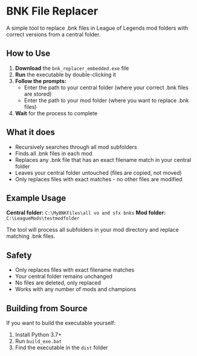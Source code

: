 # BNK File Replacer

A simple tool to replace .bnk files in League of Legends mod folders with correct versions from a central folder.

## How to Use

1. **Download** the `bnk_replacer_embedded.exe` file
2. **Run** the executable by double-clicking it
3. **Follow the prompts:**
   - Enter the path to your central folder (where your correct .bnk files are stored)
   - Enter the path to your mod folder (where you want to replace .bnk files)
4. **Wait** for the process to complete

## What it does

- Recursively searches through all mod subfolders
- Finds all .bnk files in each mod
- Replaces any .bnk file that has an exact filename match in your central folder
- Leaves your central folder untouched (files are copied, not moved)
- Only replaces files with exact matches - no other files are modified

## Example Usage

**Central folder:** `C:\MyBNKFiles\all vo and sfx bnks`
**Mod folder:** `C:\LeagueMods\testmodfolder`

The tool will process all subfolders in your mod directory and replace matching .bnk files.

## Safety

- Only replaces files with exact filename matches
- Your central folder remains unchanged
- No files are deleted, only replaced
- Works with any number of mods and champions

## Building from Source

If you want to build the executable yourself:

1. Install Python 3.7+
2. Run `build_exe.bat`
3. Find the executable in the `dist` folder
